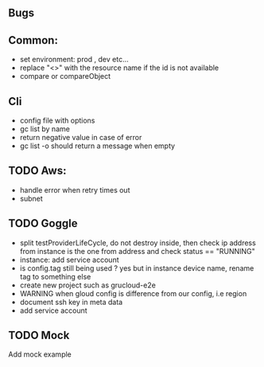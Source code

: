 ## Bugs

## Common:

- set environment: prod , dev etc...
- replace "<<NA>>" with the resource name if the id is not available
- compare or compareObject

## Cli

- config file with options
- gc list by name
- return negative value in case of error
- gc list -o should return a message when empty

## TODO Aws:

- handle error when retry times out
- subnet

## TODO Goggle

- split testProviderLifeCycle, do not destroy inside,
  then check ip address from instance is the one from address and check status == "RUNNING"
- instance: add service account
- is config.tag still being used ? yes but in instance device name, rename tag to something else
- create new project such as grucloud-e2e
- WARNING when gloud config is difference from our config, i.e region
- document ssh key in meta data
- add service account

## TODO Mock

Add mock example
